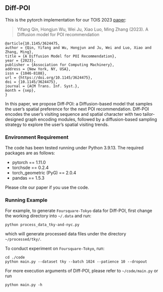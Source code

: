 ## Diff-POI

This is the pytorch implementation for our TOIS 2023 [paper](https://dl.acm.org/doi/10.1145/3624475):
> Yifang Qin, Hongjun Wu, Wei Ju, Xiao Luo, Ming Zhang (2023). 
> A Diffusion model for POI recommendation

```
@article{10.1145/3624475,
author = {Qin, Yifang and Wu, Hongjun and Ju, Wei and Luo, Xiao and Zhang, Ming},
title = {A Diffusion Model for POI Recommendation},
year = {2023},
publisher = {Association for Computing Machinery},
address = {New York, NY, USA},
issn = {1046-8188},
url = {https://doi.org/10.1145/3624475},
doi = {10.1145/3624475},
journal = {ACM Trans. Inf. Syst.},
month = {sep},
}
```

In this paper, we propose Diff-POI: a Diffusion-based model that samples the user’s spatial preference for the next POI recommendation.
Diff-POI encodes the user’s visiting sequence and spatial character with two tailor-designed graph encoding modules,
followed by a diffusion-based sampling strategy to explore the user’s spatial visiting trends.

### Environment Requirement

The code has been tested running under Python 3.9.13. The required packages are as follows:

- pytorch == 1.11.0
- torchsde == 0.2.4
- torch_geometric (PyG) == 2.0.4
- pandas == 1.5.3

Please cite our paper if you use the code.

### Running Example

For example, to generate `Foursquare-Tokyo` data for Diff-POI, 
first change the working directory into `~/.data` and run:
```shell
python process_data_tky-and-nyc.py
```
which will generate processed data files under the directory `~/processed/tky/`.

To conduct experiment on `Foursquare-Tokyo`, run:
```shell
cd ./code
python main.py --dataset tky --batch 1024 --patience 10 --dropout 
```
For more execution arguments of Diff-POI, please refer to `~/code/main.py` or run
```shell
python main.py -h
```
